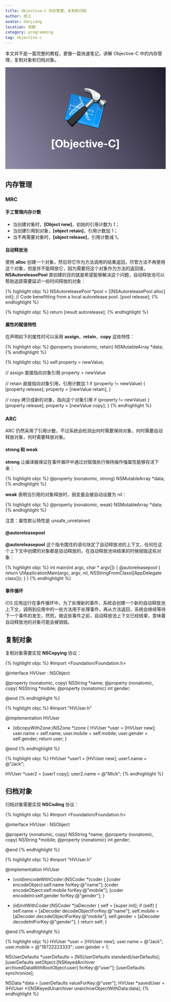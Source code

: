 ```yaml
---
title: Objective-C 内存管理，复制和归档
author: 但江
avatar: danjiang
location: 成都 
category: programming
tag: objective-c
---
```


本文并不是一篇完整的教程，更像一篇快速笔记，讲解 Objective-C 中的内存管理，复制对象和归档对象。

![Objective C](/images/objective-c.png)

## 内存管理

### MRC

#### 手工管理内存计数

* 当创建对象时，**[Object new]**，初始的引用计数为 1；
* 当创建引用到对象，**[object retain]**，引用计数加 1；
* 当不再需要对象时，**[object release]**，引用计数减 1。

#### 自动释放池

使用 **alloc** 创建一个对象，然后将它作为方法调用的结果返回，尽管方法不再使用这个对象，但是并不能释放它，因为需要将这个对象作为方法的返回值，**NSAutoreleasePool** 类创建的目的就是希望能够解决这个问题，自动释放池可以帮助追踪需要延迟一些时间释放的对象：

{% highlight objc %}
NSAutoreleasePool *pool = [[NSAutoreleasePool alloc] init];
// Code benefitting from a local autorelease pool.
[pool release];
{% endhighlight %}

{% highlight objc %}
return [result autorelease];
{% endhighlight %}

#### 属性的赋值特性

在声明如下的属性时可以采用 **assign**，**retain**，**copy** 这些特性：

{% highlight objc %}
@property (nonatomic, retain) NSMutableArray *data;
{% endhighlight %}

{% highlight objc %}
self.property = newValue;

// assign 直接指向对象引用
property = newValue

// retain 直接指向对象引用，引用计数加 1
if (property != newValue) {
  [property release];
  property = [newValue retain];
}

// copy 拷贝成新的对象，指向这个对象引用
if (property != newValue) {
  [property release];
  property = [newValue copy];
}
{% endhighlight %}

### ARC

ARC 仍然采用了引用计数，不过系统会检测出何时需要保持对象，何时需要自动释放对象，何时需要释放对象。

#### strong 和 weak

**strong** 让编译器保证在事件循环中通过对赋值执行保持操作强属性能够存活下来：

{% highlight objc %}
@property (nonatomic, strong) NSMutableArray *data;
{% endhighlight %}

**weak** 表明当引用的对象释放时，弱变量会被自动设置为 nil：

{% highlight objc %}
@property (nonatomic, weak) NSMutableArray *data;
{% endhighlight %}

注意：属性默认特性是 unsafe_unretained

#### @autoreleasepool

**@autoreleasepool** 这个指令围住的语句块定了自动释放池的上下文，任何在这个上下文中创建的对象都是自动释放的，在自动释放池块结束的时候销毁这些对象：

{% highlight objc %}
int main(int argc, char * argv[]) {
  @autoreleasepool {
    return UIApplicationMain(argc, argv, nil, NSStringFromClass([AppDelegate class]));
  }
}
{% endhighlight %}

#### 事件循环

iOS 应用运行在事件循环中，为了处理新的事件，系统会创建一个新的自动释放池上下文，调用到应用中的一些方法用于处理事件，再从方法返回，系统会继续等待下一个事件的发生，然而，做这些事件之前，自动释放池上下文已经结束，意味着自动释放池的对象可能会被销毁。

## 复制对象

复制对象需要实现 **NSCopying** 协议：

{% highlight objc %}
#import <Foundation/Foundation.h>

@interface HVUser : NSObject <NSCopying>

@property (nonatomic, copy) NSString *name;
@property (nonatomic, copy) NSString *mobile;
@property (nonatomic) int gender;

@end
{% endhighlight %}

{% highlight objc %}
#import "HVUser.h"

@implementation HVUser

- (id)copyWithZone:(NSZone *)zone {
  HVUser *user = [HVUser new];
  user.name = self.name;
  user.mobile = self.mobile;
  user.gender = self.gender;
  return user;
}

@end
{% endhighlight %}

{% highlight objc %}
HVUser *user1 = [HVUser new];
user1.name = @"Jack";
  
HVUser *user2 = [user1 copy];
user2.name = @"Mick";
{% endhighlight %}

## 归档对象

归档对象需要实现 **NSCoding** 协议：

{% highlight objc %}
#import <Foundation/Foundation.h>

@interface HVUser : NSObject <NSCoding>

@property (nonatomic, copy) NSString *name;
@property (nonatomic, copy) NSString *mobile;
@property (nonatomic) int gender;

@end
{% endhighlight %}

{% highlight objc %}
#import "HVUser.h"

@implementation HVUser

- (void)encodeWithCoder:(NSCoder *)coder {
  [coder encodeObject:self.name forKey:@"name"];
  [coder encodeObject:self.mobile forKey:@"mobile"];
  [coder encodeInt:self.gender forKey:@"gender"];
}

- (id)initWithCoder:(NSCoder *)aDecoder {
  self = [super init];
  if (self) {
    self.name = [aDecoder decodeObjectForKey:@"name"];
    self.mobile = [aDecoder decodeObjectForKey:@"mobile"];
    self.gender = [aDecoder decodeIntForKey:@"gender"];
  }
  return self;
}

@end
{% endhighlight %}

{% highlight objc %}
HVUser *user = [HVUser new];
user.name = @"Jack";
user.mobile = @"18722223333";
user.gender = 1;

NSUserDefaults *userDefaults = [NSUserDefaults standardUserDefaults];
[userDefaults setObject:[NSKeyedArchiver archivedDataWithRootObject:user] forKey:@"user"];
[userDefaults synchronize];

NSData *data = [userDefaults valueForKey:@"user"];
HVUser *savedUser = (HVUser *)[NSKeyedUnarchiver unarchiveObjectWithData:data];
{% endhighlight %}